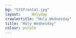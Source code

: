 ```yaml
---
bg: "StSfrontal.jpg"
layout: 	Holyday
crawlertitle: "Holy Wednesday"
title: "Holy Wednesday"
colour: purple
---
```


